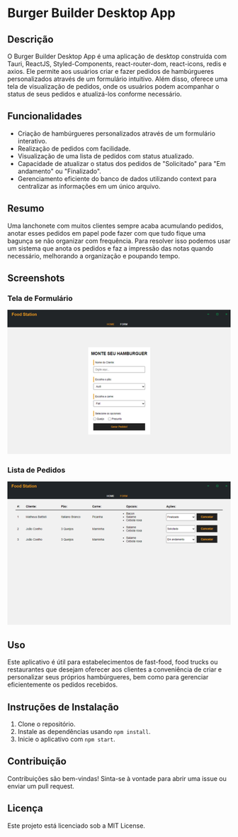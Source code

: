 # Burger Builder Desktop App

## Descrição
O Burger Builder Desktop App é uma aplicação de desktop construída com Tauri, ReactJS, Styled-Components, react-router-dom, react-icons, redis e axios. Ele permite aos usuários criar e fazer pedidos de hambúrgueres personalizados através de um formulário intuitivo. Além disso, oferece uma tela de visualização de pedidos, onde os usuários podem acompanhar o status de seus pedidos e atualizá-los conforme necessário.

## Funcionalidades
- Criação de hambúrgueres personalizados através de um formulário interativo.
- Realização de pedidos com facilidade.
- Visualização de uma lista de pedidos com status atualizado.
- Capacidade de atualizar o status dos pedidos de "Solicitado" para "Em andamento" ou "Finalizado".
- Gerenciamento eficiente do banco de dados utilizando context para centralizar as informações em um único arquivo.

## Resumo
Uma lanchonete com muitos clientes sempre acaba acumulando pedidos, anotar esses pedidos em papel pode fazer com que tudo fique uma bagunça se não organizar com frequência. Para resolver isso podemos usar um sistema que anota os pedidos e faz a impressão das notas quando necessário, melhorando a organização e poupando tempo.

## Screenshots

### Tela de Formulário
![Tela de Formulário](./image(0).png)

### Lista de Pedidos
![Lista de Pedidos](./image(1).png)

## Uso
Este aplicativo é útil para estabelecimentos de fast-food, food trucks ou restaurantes que desejam oferecer aos clientes a conveniência de criar e personalizar seus próprios hambúrgueres, bem como para gerenciar eficientemente os pedidos recebidos.

## Instruções de Instalação
1. Clone o repositório.
2. Instale as dependências usando `npm install`.
3. Inicie o aplicativo com `npm start`.

## Contribuição
Contribuições são bem-vindas! Sinta-se à vontade para abrir uma issue ou enviar um pull request.

## Licença
Este projeto está licenciado sob a MIT License.
